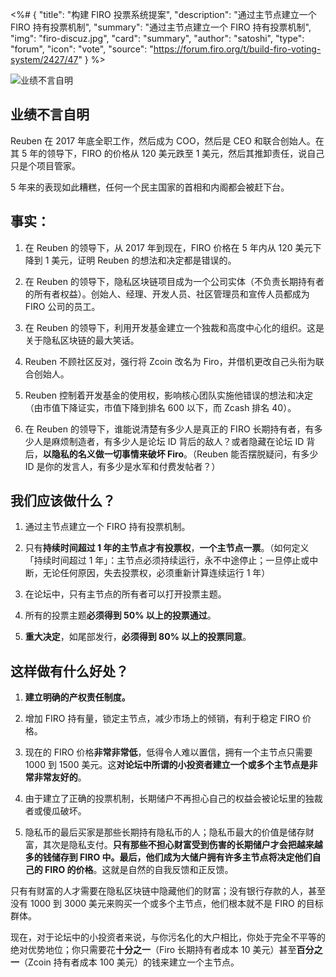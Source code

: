<%# {
  "title": "构建 FIRO 投票系统提案",
  "description": "通过主节点建立一个 FIRO 持有投票机制",
  "summary": "通过主节点建立一个 FIRO 持有投票机制",
  "img": "firo-discuz.jpg",
  "card": "summary",
  "author": "satoshi",
  "type": "forum",
  "icon": "vote",
  "source": "https://forum.firo.org/t/build-firo-voting-system/2427/47"
} %>

![业绩不言自明](performance-speaks-for-itself.jpg)

## 业绩不言自明

Reuben 在 2017 年底全职工作，然后成为 COO，然后是 CEO 和联合创始人。在其 5 年的领导下，FIRO 的价格从 120 美元跌至 1 美元，然后其推卸责任，说自己只是个项目管家。

5 年来的表现如此糟糕，任何一个民主国家的首相和内阁都会被赶下台。

## 事实：

1. 在 Reuben 的领导下，从 2017 年到现在，FIRO 价格在 5 年内从 120 美元下降到 1 美元，证明  Reuben 的想法和决定都是错误的。

1. 在 Reuben 的领导下，隐私区块链项目成为一个公司实体（不负责长期持有者的所有者权益）。创始人、经理、开发人员、社区管理员和宣传人员都成为 FIRO 公司的员工。

1. 在 Reuben 的领导下，利用开发基金建立一个独裁和高度中心化的组织。这是关于隐私区块链的最大笑话。

1. Reuben 不顾社区反对，强行将 Zcoin 改名为 Firo，并借机更改自己头衔为联合创始人。

1. Reuben 控制着开发基金的使用权，影响核心团队实施他错误的想法和决定（由市值下降证实，市值下降到排名 600 以下，而 Zcash 排名 40）。

1. 在 Reuben 的领导下，谁能说清楚有多少人是真正的 FIRO 长期持有者，有多少人是麻烦制造者，有多少人是论坛 ID 背后的敌人？或者隐藏在论坛 ID 背后，**以隐私的名义做一切事情来破坏 Firo**。（Reuben 能否摆脱疑问，有多少 ID 是你的发言人，有多少是水军和付费发帖者？）

## 我们应该做什么？

1. 通过主节点建立一个 FIRO 持有投票机制。

2. 只有**持续时间超过 1 年的主节点才有投票权**，**一个主节点一票**。（如何定义「持续时间超过 1 年」：主节点必须持续运行，永不中途停止；一旦停止或中断，无论任何原因，失去投票权，必须重新计算连续运行 1 年）

3. 在论坛中，只有主节点的所有者可以打开投票主题。

4. 所有的投票主题**必须得到 50% 以上的投票通过**。

5. **重大决定**，如尾部发行，**必须得到 80% 以上的投票同意**。

## 这样做有什么好处？

1. **建立明确的产权责任制度。**

2. 增加 FIRO 持有量，锁定主节点，减少市场上的倾销，有利于稳定 FIRO 价格。

3. 现在的 FIRO 价格**非常非常低**，低得令人难以置信，拥有一个主节点只需要 1000 到 1500 美元。这**对论坛中所谓的小投资者建立一个或多个主节点是非常非常友好的**。

4. 由于建立了正确的投票机制，长期储户不再担心自己的权益会被论坛里的独裁者或傻瓜破坏。

5. 隐私币的最后买家是那些长期持有隐私币的人；隐私币最大的价值是储存财富，其次是隐私支付。**只有那些不担心财富受到伤害的长期储户才会把越来越多的钱储存到 FIRO 中。最后，他们成为大储户拥有许多主节点将决定他们自己的 FIRO 的价格**。这就是自然的自我反馈和正反馈。

只有有财富的人才需要在隐私区块链中隐藏他们的财富；没有银行存款的人，甚至没有 1000 到 3000 美元来购买一个或多个主节点，他们根本就不是 FIRO 的目标群体。

现在，对于论坛中的小投资者来说，与你污名化的大户相比，你处于完全不平等的绝对优势地位；你只需要花**十分之一**（Firo 长期持有者成本 10 美元）甚至**百分之一**（Zcoin 持有者成本 100 美元）的钱来建立一个主节点。
